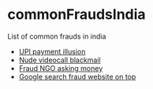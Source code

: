 # commonFraudsIndia
List of common frauds in india

- [ UPI payment illusion ](/list/UPI-payment-illusion.md)
- [ Nude videocall blackmail ](/list/Nude-videocall-blackmail.md)
- [ Fraud NGO asking money ](</list/Fraud NGO asking money>)
- [Google search fraud website on top](</list/Google search fraud website on top>)
